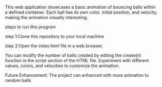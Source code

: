 This web application showcases a basic animation of bouncing balls within a defined container. Each ball has its own color, initial position, and velocity, making the animation visually interesting.

steps to run this program

step 1:Clone this repository to your local machine

step 2:Open the index.html file in a web browser.

You can modify the number of balls created by editing the create(n) function in the script section of the HTML file.
Experiment with different values, colors, and velocities to customize the animation.


Future Enhancement:
The project can enhanced with more animation to  random balls

